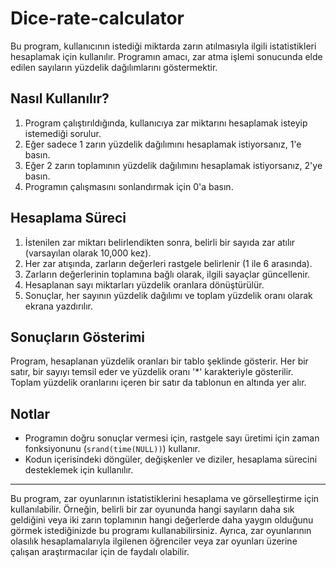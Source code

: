 # Dice-rate-calculator

Bu program, kullanıcının istediği miktarda zarın atılmasıyla ilgili istatistikleri hesaplamak için kullanılır. Programın amacı, zar atma işlemi sonucunda elde edilen sayıların yüzdelik dağılımlarını göstermektir.

## Nasıl Kullanılır?

1. Program çalıştırıldığında, kullanıcıya zar miktarını hesaplamak isteyip istemediği sorulur.
2. Eğer sadece 1 zarın yüzdelik dağılımını hesaplamak istiyorsanız, 1'e basın.
3. Eğer 2 zarın toplamının yüzdelik dağılımını hesaplamak istiyorsanız, 2'ye basın.
4. Programın çalışmasını sonlandırmak için 0'a basın.

## Hesaplama Süreci

1. İstenilen zar miktarı belirlendikten sonra, belirli bir sayıda zar atılır (varsayılan olarak 10,000 kez).
2. Her zar atışında, zarların değerleri rastgele belirlenir (1 ile 6 arasında).
3. Zarların değerlerinin toplamına bağlı olarak, ilgili sayaçlar güncellenir.
4. Hesaplanan sayı miktarları yüzdelik oranlara dönüştürülür.
5. Sonuçlar, her sayının yüzdelik dağılımı ve toplam yüzdelik oranı olarak ekrana yazdırılır.

## Sonuçların Gösterimi

Program, hesaplanan yüzdelik oranları bir tablo şeklinde gösterir. Her bir satır, bir sayıyı temsil eder ve yüzdelik oranı '*' karakteriyle gösterilir. Toplam yüzdelik oranlarını içeren bir satır da tablonun en altında yer alır.

## Notlar

- Programın doğru sonuçlar vermesi için, rastgele sayı üretimi için zaman fonksiyonunu (`srand(time(NULL))`) kullanır.
- Kodun içerisindeki döngüler, değişkenler ve diziler, hesaplama sürecini desteklemek için kullanılır.

---

Bu program, zar oyunlarının istatistiklerini hesaplama ve görselleştirme için kullanılabilir. Örneğin, belirli bir zar oyununda hangi sayıların daha sık geldiğini veya iki zarın toplamının hangi değerlerde daha yaygın olduğunu görmek istediğinizde bu programı kullanabilirsiniz. Ayrıca, zar oyunlarının olasılık hesaplamalarıyla ilgilenen öğrenciler veya zar oyunları üzerine çalışan araştırmacılar için de faydalı olabilir.

